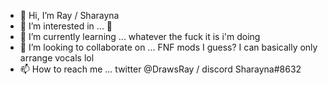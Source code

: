 - 👋 Hi, I’m Ray / Sharayna
- 👀 I’m interested in ... 👀
- 🌱 I’m currently learning ... whatever the fuck it is i'm doing
- 💞️ I’m looking to collaborate on ... FNF mods I guess? I can basically only arrange vocals lol
- 📫 How to reach me ... twitter @DrawsRay / discord Sharayna#8632

<!---
Ray-Draws/Ray-Draws is a ✨ special ✨ repository because its `README.md` (this file) appears on your GitHub profile.
You can click the Preview link to take a look at your changes.
--->
